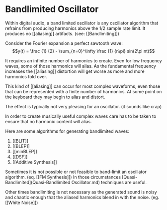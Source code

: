 ---
---
# Bandlimited Oscillator
Within digital audio, a band limited oscillator is any oscillator algorithm that refrains from producing harmonics above the 1/2 sample rate limit. It produces no [[aliasing]] artifacts. (see: [[Bandlimiting]])

Consider the Fourier expansion a perfect sawtooth wave:
$$y(t) = \frac {1} {2} - \sum_{n=0}^\infty \frac {1} {n\pi} sin(2\pi nt)$$

It requires an infinite number of harmonics to create. Even for low frequency waves, some of those harmonics will alias. As the fundamental frequency increases the [[aliasing]] distortion will get worse as more and more harmonics fold over.

This kind of [[aliasing]] can occur for most complex waveforms, even those that can be represented with a finite number of harmonics. At some point on the keyboard they may begin to alias and distort.

The effect is typically not very pleasing for an oscillator. (it sounds like crap)

In order to create musically useful complex waves care has to be taken to ensure that no harmonic content will alias.

Here are some algorithms for generating bandlimited waves:
1. [[BLIT]]
2. [[BLEP]]
3. [[minBLEP]]
4. [[DSF]]
5. [[Additive Synthesis]]

Sometimes it is not possible or not feasible to band-limit an oscillator algorithm. (eq. [[FM Synthesis]]) In those circumstances [Quasi-Bandlimited](Quasi-Bandlimited Oscillator.md) techniques are useful. 

Other times bandlimiting is not necessary as the generated sound is noisy and chaotic enough that the aliased harmonics blend in with the noise. (eg. [[White Noise]])